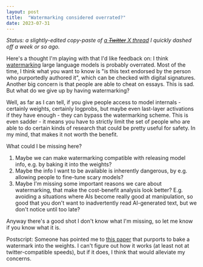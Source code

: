 ```yaml
---
layout: post
title:  "Watermarking considered overrated?"
date: 2023-07-31
---
```


_Status: a slightly-edited copy-paste of [a ~~Twitter~~ X thread](https://twitter.com/dfrsrchtwts/status/1682529184881709056) I quickly dashed off a week or so ago._

Here's a thought I'm playing with that I'd like feedback on: I think [watermarking](https://arxiv.org/abs/2301.10226) large language models is probably overrated. Most of the time, I think what you want to know is "is this text endorsed by the person who purportedly authored it", which can be checked with digital signatures. Another big concern is that people are able to cheat on essays. This is sad. But what do we give up by having watermarking?

Well, as far as I can tell, if you give people access to model internals - certainly weights, certainly logprobs, but maybe even last-layer activations if they have enough - they can bypass the watermarking scheme. This is even sadder - it means you have to strictly limit the set of people who are able to do certain kinds of research that could be pretty useful for safety. In my mind, that makes it not worth the benefit.

What could I be missing here?
1. Maybe we can make watermarking compatible with releasing model info, e.g. by baking it into the weights?
2. Maybe the info I want to be available is inherently dangerous, by e.g. allowing people to fine-tune scary models?
3. Maybe I'm missing some important reasons we care about watermarking, that make the cost-benefit analysis look better? E.g. avoiding a situations where AIs become really good at manipulation, so good that you don't want to inadvertently read AI-generated text, but we don't notice until too late? 

Anyway there's a good shot I don't know what I'm missing, so let me know if you know what it is.

Postscript: Someone has pointed me to [this paper](https://arxiv.org/abs/2012.08726) that purports to bake a watermark into the weights. I can't figure out how it works (at least not at twitter-compatible speeds), but if it does, I think that would alleviate my concerns.
